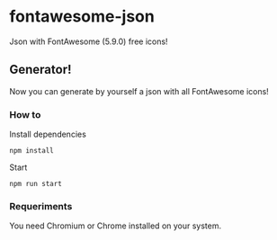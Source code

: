 # fontawesome-json
Json with FontAwesome (5.9.0) free icons!

## Generator!
Now you can generate by yourself a json with all FontAwesome icons!

### How to
Install dependencies
```
npm install
```

Start
```
npm run start
```

### Requeriments
You need Chromium or Chrome installed on your system.
